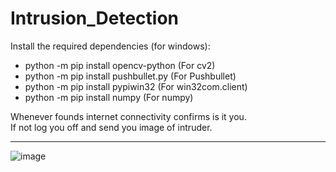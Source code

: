 # Intrusion_Detection

Install the required dependencies (for windows):


* python -m pip install opencv-python (For cv2)
* python -m pip install pushbullet.py (For Pushbullet)
* python -m pip install pypiwin32 (For win32com.client)
* python -m pip install numpy (For numpy)


Whenever founds internet connectivity  confirms is it you. <br />
If not log you off and send you image of intruder. <br />

------ 
![image](https://qph.ec.quoracdn.net/main-qimg-4044df16936fa8f5db09294b12c1a50f)
